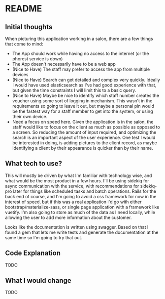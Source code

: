 # README

## Initial thoughts

When picturing this application working in a salon, there are a few things that come to mind:

- The App should work while having no access to the internet (or the phorest service is down)
- The App doesn't necessarily have to be a web app
-  (Nice to Have) The staff may prefer to access the app from multiple devices
- (Nice to Have) Search can get detailed and complex very quickly. Ideally I would have used elasticsearch as I've had good experience with that, but given the time constraints I will limit this to a basic query.
- (Nice to Have) Maybe be nice to identify which staff number creates the voucher using some sort of logging in mechanism. This wasn't in the requirements so going to leave it out, but maybe a personal pin would be the fastest way for a staff member to get into the system, or using their own device.
- Need a focus on speed here. Given the application is in the salon, the staff would like to focus on the client as much as possible as opposed to a screen. So reducing the amount of input required, and optimizing the search is an important aspect of the user experience. One test I would be interested in doing, is adding pictures to the client record, as maybe identifying a client by their appearance is quicker than by their name.

## What tech to use?

This will mostly be driven by what I'm familiar with technology wise, and what would be the most product in a few hours. I'll be using sidekiq for async communication with the service, with recommendations for sidekiq-pro later for things like scheduled tasks and batch operations. Rails for the back end of course, and I'm going to avoid a css framework for now in the interest of speed, but if this was a real application I'd go with either bootstrap/materialize-sass, or single page application with a framework like vuetify. I'm also going to store as much of the data as I need locally, while allowing the user to add more information about the customer.

Looks like the documentation is written using swagger. Based on that I found a gem that lets me write tests and generate the documentation at the same time so I'm going to try that out.

## Code Explanation
TODO

## What I would change
TODO
